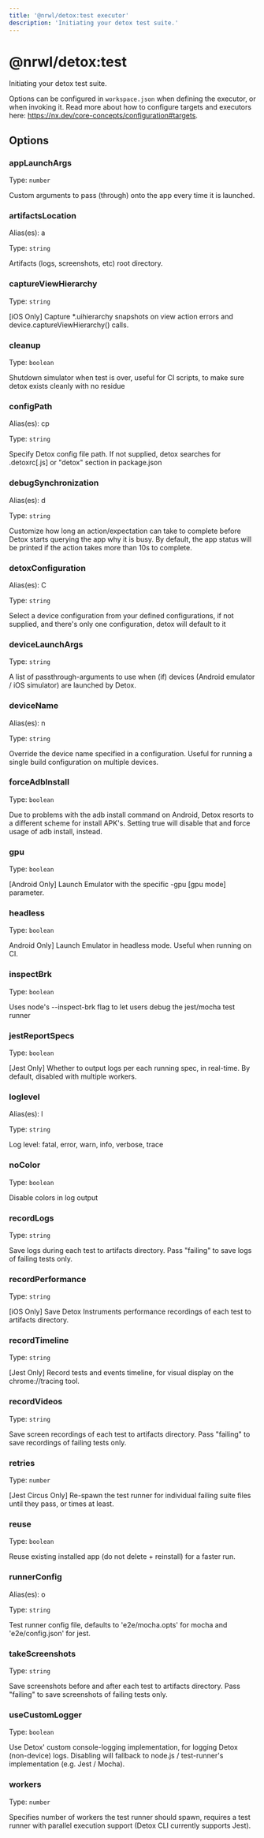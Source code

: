 ```yaml
---
title: '@nrwl/detox:test executor'
description: 'Initiating your detox test suite.'
---
```


# @nrwl/detox:test

Initiating your detox test suite.

Options can be configured in `workspace.json` when defining the executor, or when invoking it. Read more about how to configure targets and executors here: https://nx.dev/core-concepts/configuration#targets.

## Options

### appLaunchArgs

Type: `number`

Custom arguments to pass (through) onto the app every time it is launched.

### artifactsLocation

Alias(es): a

Type: `string`

Artifacts (logs, screenshots, etc) root directory.

### captureViewHierarchy

Type: `string`

[iOS Only] Capture \*.uihierarchy snapshots on view action errors and device.captureViewHierarchy() calls.

### cleanup

Type: `boolean`

Shutdown simulator when test is over, useful for CI scripts, to make sure detox exists cleanly with no residue

### configPath

Alias(es): cp

Type: `string`

Specify Detox config file path. If not supplied, detox searches for .detoxrc[.js] or "detox" section in package.json

### debugSynchronization

Alias(es): d

Type: `string`

Customize how long an action/expectation can take to complete before Detox starts querying the app why it is busy. By default, the app status will be printed if the action takes more than 10s to complete.

### detoxConfiguration

Alias(es): C

Type: `string`

Select a device configuration from your defined configurations, if not supplied, and there's only one configuration, detox will default to it

### deviceLaunchArgs

Type: `string`

A list of passthrough-arguments to use when (if) devices (Android emulator / iOS simulator) are launched by Detox.

### deviceName

Alias(es): n

Type: `string`

Override the device name specified in a configuration. Useful for running a single build configuration on multiple devices.

### forceAdbInstall

Type: `boolean`

Due to problems with the adb install command on Android, Detox resorts to a different scheme for install APK's. Setting true will disable that and force usage of adb install, instead.

### gpu

Type: `boolean`

[Android Only] Launch Emulator with the specific -gpu [gpu mode] parameter.

### headless

Type: `boolean`

Android Only] Launch Emulator in headless mode. Useful when running on CI.

### inspectBrk

Type: `boolean`

Uses node's --inspect-brk flag to let users debug the jest/mocha test runner

### jestReportSpecs

Type: `boolean`

[Jest Only] Whether to output logs per each running spec, in real-time. By default, disabled with multiple workers.

### loglevel

Alias(es): l

Type: `string`

Log level: fatal, error, warn, info, verbose, trace

### noColor

Type: `boolean`

Disable colors in log output

### recordLogs

Type: `string`

Save logs during each test to artifacts directory. Pass "failing" to save logs of failing tests only.

### recordPerformance

Type: `string`

[iOS Only] Save Detox Instruments performance recordings of each test to artifacts directory.

### recordTimeline

Type: `string`

[Jest Only] Record tests and events timeline, for visual display on the chrome://tracing tool.

### recordVideos

Type: `string`

Save screen recordings of each test to artifacts directory. Pass "failing" to save recordings of failing tests only.

### retries

Type: `number`

[Jest Circus Only] Re-spawn the test runner for individual failing suite files until they pass, or <N> times at least.

### reuse

Type: `boolean`

Reuse existing installed app (do not delete + reinstall) for a faster run.

### runnerConfig

Alias(es): o

Type: `string`

Test runner config file, defaults to 'e2e/mocha.opts' for mocha and 'e2e/config.json' for jest.

### takeScreenshots

Type: `string`

Save screenshots before and after each test to artifacts directory. Pass "failing" to save screenshots of failing tests only.

### useCustomLogger

Type: `boolean`

Use Detox' custom console-logging implementation, for logging Detox (non-device) logs. Disabling will fallback to node.js / test-runner's implementation (e.g. Jest / Mocha).

### workers

Type: `number`

Specifies number of workers the test runner should spawn, requires a test runner with parallel execution support (Detox CLI currently supports Jest).
